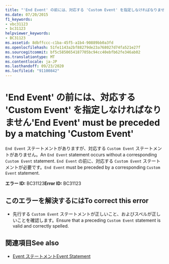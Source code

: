 ```yaml
---
title: "'End Event' の前には、対応する 'Custom Event' を指定しなければなりません"
ms.date: 07/20/2015
f1_keywords:
- vbc31123
- bc31123
helpviewer_keywords:
- BC31123
ms.assetid: 8dbffccc-c1ba-45f5-a1b4-90889bb0a3fd
ms.openlocfilehash: 51fe1143a2bf88279de23a768027d74fa521e27f
ms.sourcegitcommit: bf5c5850654187705bc94cc40ebfb62fe346ab02
ms.translationtype: MT
ms.contentlocale: ja-JP
ms.lasthandoff: 09/23/2020
ms.locfileid: "91100842"
---
```

# <a name="end-event-must-be-preceded-by-a-matching-custom-event"></a><span data-ttu-id="cb8e5-102">'End Event' の前には、対応する 'Custom Event' を指定しなければなりません</span><span class="sxs-lookup"><span data-stu-id="cb8e5-102">'End Event' must be preceded by a matching 'Custom Event'</span></span>

<span data-ttu-id="cb8e5-103">`End Event` ステートメントがありますが、対応する `Custom Event` ステートメントがありません。</span><span class="sxs-lookup"><span data-stu-id="cb8e5-103">An `End Event` statement occurs without a corresponding `Custom Event` statement.</span></span> <span data-ttu-id="cb8e5-104">`End Event` の前に、対応する `Custom Event` ステートメントが必要です。</span><span class="sxs-lookup"><span data-stu-id="cb8e5-104">`End Event` must be preceded by a corresponding `Custom Event` statement.</span></span>  
  
 <span data-ttu-id="cb8e5-105">**エラー ID:** BC31123</span><span class="sxs-lookup"><span data-stu-id="cb8e5-105">**Error ID:** BC31123</span></span>  
  
## <a name="to-correct-this-error"></a><span data-ttu-id="cb8e5-106">このエラーを解決するには</span><span class="sxs-lookup"><span data-stu-id="cb8e5-106">To correct this error</span></span>  
  
- <span data-ttu-id="cb8e5-107">先行する `Custom Event` ステートメントが正しいこと、およびスペルが正しいことを確認します。</span><span class="sxs-lookup"><span data-stu-id="cb8e5-107">Ensure that a preceding `Custom Event` statement is valid and correctly spelled.</span></span>  
  
## <a name="see-also"></a><span data-ttu-id="cb8e5-108">関連項目</span><span class="sxs-lookup"><span data-stu-id="cb8e5-108">See also</span></span>

- [<span data-ttu-id="cb8e5-109">Event ステートメント</span><span class="sxs-lookup"><span data-stu-id="cb8e5-109">Event Statement</span></span>](../language-reference/statements/event-statement.md)
